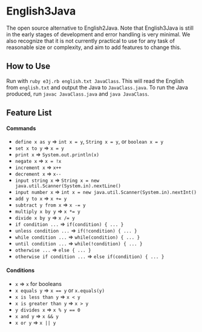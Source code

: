# English3Java
The open source alternative to English2Java. Note that English3Java is still in the early stages of development and error handling is very minimal. We also recognize that it is not currently practical to use for any task of reasonable size or complexity, and aim to add features to change this.
## How to Use
Run with `ruby e3j.rb english.txt JavaClass`. This will read the English from `english.txt` and output the Java to `JavaClass.java`. To run the Java produced, run `javac JavaClass.java` and `java JavaClass`.
## Feature List
#### Commands
* `define x as y` => `int x = y`, `String x = y`, or `boolean x = y`
* `set x to y` => `x = y`
* `print x` => `System.out.println(x)`
* `negate x` => `x = !x`
* `increment x` => `x++`
* `decrement x` => `x--`
* `input string x` => `String x = new java.util.Scanner(System.in).nextLine()`
* `input number x` => `int x = new java.util.Scanner(System.in).nextInt()`
* `add y to x` => `x += y`
* `subtract y from x` => `x -= y`
* `multiply x by y` => `x *= y`
* `divide x by y` => `x /= y`
* `if condition ...` => `if(condition) { ... }`
* `unless condition ...` => `if(!condition) { ... }`
* `while condition ...` => `while(condition) { ... }`
* `until condition ...` => `while(!condition) { ... }`
* `otherwise ...` => `else { ... }`
* `otherwise if condition ...` => `else if(condition) { ... }`

#### Conditions
* `x` => `x` for booleans
* `x equals y` => `x == y` or `x.equals(y)`
* `x is less than y` => `x < y`
* `x is greater than y` => `x > y`
* `y divides x` => `x % y == 0`
* `x and y` => `x && y`
* `x or y` => `x || y`
